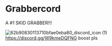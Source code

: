 # Grabbercord
A #1 SKID GRABBER!!!

![62b90830113710bfae0eba80_discord_icon (1)](https://github.com/capped-uwu/Grabbercord/assets/166282207/8d180c19-b34d-4797-88fd-aa288e12eb85)
https://discord.gg/W9kmeDQFNG
boost pls
